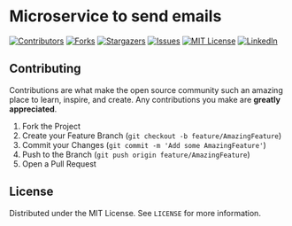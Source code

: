 # Microservice to send emails

[![Contributors][contributors-shield]][contributors-url]
[![Forks][forks-shield]][forks-url]
[![Stargazers][stars-shield]][stars-url]
[![Issues][issues-shield]][issues-url]
[![MIT License][license-shield]][license-url]
[![LinkedIn][linkedin-shield]][linkedin-url]

## Contributing

Contributions are what make the open source community such an amazing place to learn, inspire, and create. Any contributions you make are **greatly appreciated**.

1. Fork the Project
2. Create your Feature Branch (`git checkout -b feature/AmazingFeature`)
3. Commit your Changes (`git commit -m 'Add some AmazingFeature'`)
4. Push to the Branch (`git push origin feature/AmazingFeature`)
5. Open a Pull Request


<!-- LICENSE -->
## License

Distributed under the MIT License. See `LICENSE` for more information.


<!-- MARKDOWN LINKS & IMAGES -->
[contributors-shield]: https://img.shields.io/github/contributors/gabrielpadilh4/ms-mail.svg?style=for-the-badge
[contributors-url]: https://github.com/gabrielpadilh4/ms-mail/graphs/contributors
[forks-shield]: https://img.shields.io/github/forks/gabrielpadilh4/ms-mail.svg?style=for-the-badge
[forks-url]: https://github.com/gabrielpadilh4/ms-mail/network/members
[stars-shield]: https://img.shields.io/github/stars/gabrielpadilh4/ms-mail.svg?style=for-the-badge
[stars-url]: https://github.com/gabrielpadilh4/ms-mail/stargazers
[issues-shield]: https://img.shields.io/github/issues/gabrielpadilh4/ms-mail.svg?style=for-the-badge
[issues-url]: https://github.com/gabrielpadilh4/ms-mail/issues
[license-shield]: https://img.shields.io/github/license/gabrielpadilh4/ms-mail.svg?style=for-the-badge
[license-url]: https://github.com/gabrielpadilh4/ms-mail/blob/master/LICENSE
[linkedin-shield]: https://img.shields.io/badge/-LinkedIn-black.svg?style=for-the-badge&logo=linkedin&colorB=555
[linkedin-url]: https://linkedin.com/in/gabriel-padilha